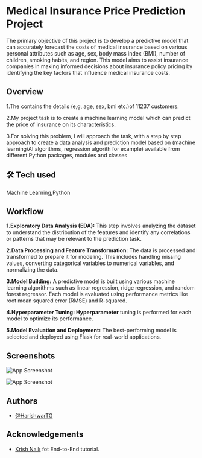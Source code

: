 
# Medical Insurance Price Prediction Project

The primary objective of this project is to develop a predictive model that can accurately forecast the costs of medical insurance based on various personal attributes such as age, sex, body mass index (BMI), number of children, smoking habits, and region. This model aims to assist insurance companies in making informed decisions about insurance policy pricing by identifying the key factors that influence medical insurance costs.


## Overview

1.The contains the details (e,g, age, sex, bmi etc.)of 11237 customers.

2.My project task is to create a machine learning model which can predict the price of insurance on its characteristics.

3.For solving this problem, I will approach the task, with a step by step approach to create a data analysis and prediction model based on (machine learning/AI algorithms, regression algorith for example) available from different Python packages, modules and classes



## 🛠 Tech used
Machine Learning,Python


## Workflow

**1.Exploratory Data Analysis (EDA):** This step involves analyzing the dataset to understand the distribution of the features and identify any correlations or patterns that may be relevant to the prediction task.

**2.Data Processing and Feature Transformation:** The data is processed and transformed to prepare it for modeling. This includes handling missing values, converting categorical variables to numerical variables, and normalizing the data.

**3.Model Building:** A predictive model is built using various machine learning algorithms such as linear regression, ridge regression, and random forest regressor. Each model is evaluated using performance metrics like root mean squared error (RMSE) and R-squared.

**4.Hyperparameter Tuning: Hyperparameter** tuning is performed for each model to optimize its performance.

**5.Model Evaluation and Deployment:** The best-performing model is selected and deployed using Flask for real-world applications.
## Screenshots

![App Screenshot](https://drive.google.com/file/d/1eGYZ-28O2eV0oIVlVk6z7oYm6DSkzwZy/view)

![App Screenshot](https://drive.google.com/file/d/1lns3rQg5_jGw4lZoCj6iMqJBOOav5jXl/view?usp=drive_link)


## Authors

- [@HarishwarTG](https://github.com/HarishwarTG)


## Acknowledgements

 - [Krish Naik](https://www.youtube.com/@krishnaik06) fot End-to-End tutorial.
 

